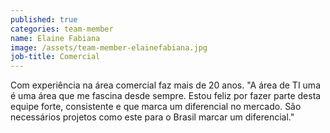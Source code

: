 ```yaml
---
published: true
categories: team-member
name: Elaine Fabiana
image: /assets/team-member-elainefabiana.jpg
job-title: Comercial
---
```


Com experiência na área comercial faz mais de 20 anos.
"A área de TI uma é uma área que me fascina desde sempre. Estou feliz por fazer parte desta equipe forte, consistente e que marca um diferencial no mercado. São necessários projetos como este para o Brasil marcar um diferencial."

